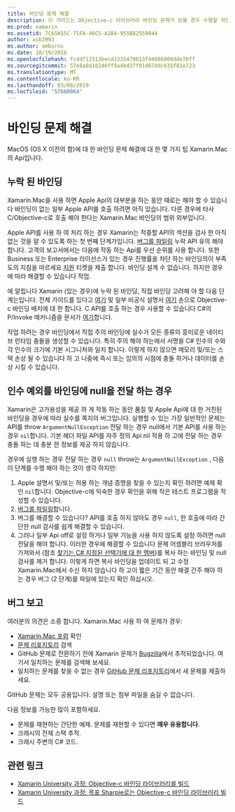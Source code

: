 ```yaml
---
title: 바인딩 문제 해결
description: 이 가이드는 Objective-c 라이브러리 바인딩 문제가 있을 경우 수행할 작업을 설명 합니다. 특히, 누락 된 바인딩, 바인딩 및 버그를 보고 하려면 null을 전달 하는 경우 인수 예외를 설명 합니다.
ms.prod: xamarin
ms.assetid: 7C65A55C-71FA-46C5-A1B4-955B82559844
author: asb3993
ms.author: amburns
ms.date: 10/19/2016
ms.openlocfilehash: fcdd712313becd1335479013f44886086dde7bff
ms.sourcegitcommit: 57e8a0a10246ff9a4bd37f01d67ddc635f81e723
ms.translationtype: MT
ms.contentlocale: ko-KR
ms.lasthandoff: 03/08/2019
ms.locfileid: "57668064"
---
```

# <a name="binding-troubleshooting"></a>바인딩 문제 해결

MacOS (OS X 이전의 함)에 대 한 바인딩 문제 해결에 대 한 몇 가지 팁 Xamarin.Mac의 Api입니다.

## <a name="missing-bindings"></a>누락 된 바인딩

Xamarin.Mac을 사용 하면 Apple Api의 대부분을 하는 동안 때로는 해야 할 수 있습니다 바인딩이 없는 일부 Apple API를 호출 하려면 아직 있습니다. 다른 경우에 타사 C/Objective-c로 호출 해야 한다는 Xamarin.Mac 바인딩의 범위 외부입니다.

Apple API를 사용 하 여 처리 하는 경우 Xamarin는 적중할 API의 섹션을 검사 한 아직 없는 것을 알 수 있도록 하는 첫 번째 단계가입니다. [버그를 파일링](#reporting-bugs) 누락 API 유의 해야 합니다. 고객의 보고서에서는 다음에 작동 하는 Api를 우선 순위를 사용 합니다. 또한 Business 또는 Enterprise 라이선스가 있는 경우 진행률을 차단 하는 바인딩의이 부족도의 지침을 따르세요 [지원](http://xamarin.com/support) 티켓을 제출 합니다. 바인딩 설계 수 없습니다. 하지만 경우에 따라 해결할 수 있습니다 작업.

에 알립니다 Xamarin (있는 경우)에 누락 된 바인딩, 직접 바인딩 고려해 야 할 다음 단계는입니다. 전체 가이드를 있다고 [여기](~/cross-platform/macios/binding/overview.md) 및 일부 비공식 설명서 [여기](http://brendanzagaeski.appspot.com/xamarin/0002.html) 손으로 Objective-c 바인딩 배치에 대 한 합니다. C API를 호출 하는 경우 사용할 수 있습니다 C#의 P/Invoke 메커니즘을 문서가 [여기](https://www.mono-project.com/docs/advanced/pinvoke/)합니다.

작업 하려는 경우 바인딩에서 직접 주의 바인딩에 실수가 모든 종류의 흥미로운 네이티브 런타임 충돌을 생성할 수 있습니다. 특히 주의 해야 하는에서 서명을 C# 인수의 수와 각 인수의 크기에 기본 시그니처와 일치 합니다. 이렇게 하지 않으면 메모리 및/또는 스택 손상 될 수 있습니다 하 고 나중에 즉시 또는 임의의 시점에 충돌 하거나 데이터를 손상 시킬 수 있습니다.

## <a name="argument-exceptions-when-passing-null-to-a-binding"></a>인수 예외를 바인딩에 null을 전달 하는 경우

Xamarin은 고가용성을 제공 하 게 작동 하는 동안 품질 및 Apple Api에 대 한 거친된 바인딩을 경우에 따라 실수를 쪽지의 버그입니다. 실행할 수 있는 가장 일반적인 문제는 API를 throw `ArgumentNullException` 전달 하는 경우 null에서 기본 API를 사용 하는 경우 `nil`합니다. 기본 헤더 파일 API를 자주 정의 Api nil 적용 하 고에 전달 하는 경우 충돌 하는 데 충분 한 정보를 제공 하지 않습니다.

경우에 실행 하는 경우 전달 하는 경우 `null` throw는 `ArgumentNullException` , 다음이 단계를 수행 해야 하는 것이 생각 하지만:

1. Apple 설명서 및/또는 허용 하는 개념 증명을 찾을 수 있는지 확인 하려면 예제 확인 `nil`합니다. Objective-c에 익숙한 경우 확인을 위해 작은 테스트 프로그램을 작성할 수 있습니다.
2. [버그를 파일링](#reporting-bugs)합니다.
3. 버그를 해결할 수 있습니다? API를 호출 하지 않아도 경우 `null`, 한 호출에 따라 간단한 null 검사를 쉽게 해결할 수 있습니다.
4. 그러나 일부 Api off로 설정 하거나 일부 기능을 사용 하지 않도록 설정 하려면 null 전달을 해야 합니다. 이러한 경우에 해결할 수 있습니다 문제 어셈블리 브라우저를 가져와서 (참조 [찾기는 C# 지정된 선택기에 대 한 멤버](~/mac/app-fundamentals/mac-apis.md#finding_selector))를 복사 하는 바인딩 및 null 검사를 제거 합니다. 이렇게 하면 복사 바인딩을 업데이트 되 고 수정 Xamarin.Mac에서 수신 하지 않습니다 하 고이 짧은 기간 동안 해결 간주 해야 하는 경우 버그 (2 단계)를 파일에 있는지 확인 하십시오.

<a name="reporting-bugs"/>

## <a name="reporting-bugs"></a>버그 보고

여러분의 의견은 소중 합니다. Xamarin.Mac 사용 하 여 문제가 경우:

- [Xamarin.Mac 포럼](https://forums.xamarin.com/categories/mac) 확인
- [문제 리포지토리](https://github.com/xamarin/xamarin-macios/issues) 검색 
- GitHub 문제로 전환하기 전에 Xamarin 문제가 [Bugzilla](https://bugzilla.xamarin.com/describecomponents.cgi)에서 추적되었습니다. 여기서 일치하는 문제를 검색해 보세요.
- 일치하는 문제를 찾을 수 없는 경우 [GitHub 문제 리포지토리](https://github.com/xamarin/xamarin-macios/issues/new)에서 새 문제를 제출하세요.

GitHub 문제는 모두 공용입니다. 설명 또는 첨부 파일을 숨길 수 없습니다. 

다음 정보를 가능한 많이 포함하세요.

- 문제를 재현하는 간단한 예제. 문제를 재현할 수 있다면 **매우 유용합니다**. 
- 크래시의 전체 스택 추적.
- 크래시 주변의 C# 코드. 

## <a name="related-links"></a>관련 링크

- [Xamarin University 과정: Objective-c 바인딩 라이브러리를 빌드](https://university.xamarin.com/classes/track/all#building-an-objective-c-bindings-library)
- [Xamarin University 과정: 목표 Sharpie로는 Objective-c 바인딩 라이브러리 빌드](https://university.xamarin.com/classes/track/all#build-an-objective-c-bindings-library-with-objective-sharpie)
